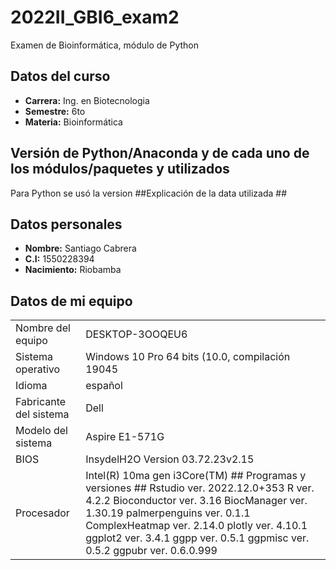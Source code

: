 # 2022II_GBI6_exam2
Examen de Bioinformática, módulo de Python


## Datos del curso ##
  - **Carrera:** Ing. en Biotecnologia
  - **Semestre:** 6to 
  - **Materia:** Bioinformática
## Versión de Python/Anaconda y de cada uno de los módulos/paquetes y utilizados ##
Para Python se usó la version 
##Explicación de la data utilizada ##

## Datos personales ##
- **Nombre:** Santiago Cabrera
- **C.I:** 1550228394
- **Nacimiento:** Riobamba
## Datos de mi equipo ##
<table><tr><td>Nombre del equipo </td><td>DESKTOP-3OOQEU6</td></tr><tr><td>Sistema operativo </td><td>Windows 10 Pro 64 bits (10.0, compilación 19045</td></tr>
<tr><td>Idioma </td><td>español</td></tr><tr><td>Fabricante del sistema</td><td>Dell</td></tr>
<tr><td>Modelo del sistema </td><td>Aspire E1-571G</td></tr><tr><td>BIOS </td><td>InsydelH2O Version 03.72.23v2.15</td></tr>
<tr><td>Procesador </td><td>Intel(R)  10ma gen i3Core(TM)
## Programas y versiones ##
Rstudio   ver. 2022.12.0+353
R         ver. 4.2.2
Bioconductor    ver. 3.16
BiocManager     ver. 1.30.19
palmerpenguins  ver. 0.1.1
ComplexHeatmap  ver. 2.14.0
plotly          ver. 4.10.1
ggplot2         ver. 3.4.1
ggpp            ver. 0.5.1
ggpmisc         ver. 0.5.2
ggpubr          ver. 0.6.0.999
